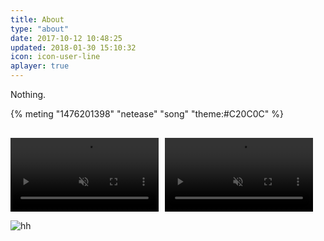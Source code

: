 ```yaml
---
title: About
type: "about"
date: 2017-10-12 10:48:25
updated: 2018-01-30 15:10:32
icon: icon-user-line
aplayer: true
---
```


Nothing.

{% meting "1476201398" "netease" "song" "theme:#C20C0C" %}

<div style="display:flex;margin-top:30px">
  <video muted autoplay loop src="https://gitee.com/asadahimeka/withpic/raw/as/videos/2.mp4" style="width:47%"></video>
  <video muted autoplay loop src="https://gitee.com/asadahimeka/withpic/raw/as/videos/1.mp4" style="width:47%;margin-left:10px"></video>
</div>

![hh](https://gitee.com/asadahimeka/withpic/raw/as/images/1762918002.png)
